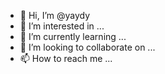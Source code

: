 - 👋 Hi, I’m @yaydy
- 👀 I’m interested in ...
- 🌱 I’m currently learning ...
- 💞️ I’m looking to collaborate on ...
- 📫 How to reach me ...

<!---
yaydy/yaydy is a ✨ special ✨ repository because its `README.md` (this file) appears on your GitHub profile.
You can click the Preview link to take a look at your changes.
--->
